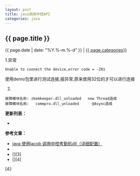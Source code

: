 ```yaml
---
layout: post
title: java调用中控API
categories: java
---
```


## {{ page.title }}

{{ page.date | date: "%Y.%-m.%-d" }} | <a href="/archive#{{ page.categories }}">{{ page.categories}}</a>

1.异常

```
Unable to connect the device,error code = -201
```

使用demo包里进行测试连接,报异常,原来使用32位的才可以进行连接

2.

```
故障模块名称:	zkemkeeper.dll_unloaded   new Thread造成
故障模块名称:   commpro.dll_unloaded      @Async造成
```

**更新列表：**

*



**参考文章：**

* [java 使用jacob 调用中控考勤机dll（详细配置）][1]
* [][2]
* [][3]
* [][4]


[1]: https://blog.csdn.net/qq_24511731/article/details/55049918
[2]: 
[3]: 
[4]: 